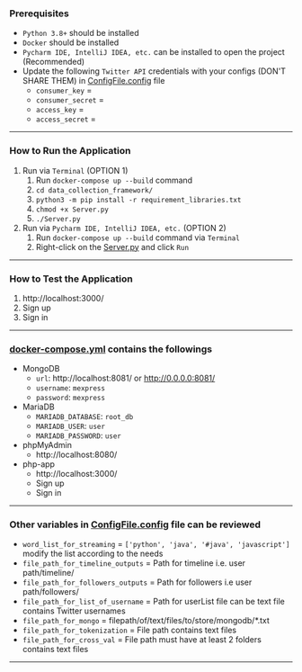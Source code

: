 ### Prerequisites

- `Python 3.8+` should be installed
- `Docker` should be installed
- `Pycharm IDE, IntelliJ IDEA, etc.` can be installed to open the project (Recommended)
- Update the following `Twitter API` credentials with your configs (DON'T SHARE THEM)
  in [ConfigFile.config](data_collection_framework/config/ConfigFile.config) file
    * `consumer_key` =
    * `consumer_secret` =
    * `access_key` =
    * `access_secret` =

---

### How to Run the Application

1. Run via `Terminal` (OPTION 1)
    1. Run `docker-compose up --build` command
    2. `cd data_collection_framework/`
    3. `python3 -m pip install -r requirement_libraries.txt`
    4. `chmod +x Server.py`
    5. `./Server.py`
2. Run via `Pycharm IDE, IntelliJ IDEA, etc.` (OPTION 2)
    1. Run `docker-compose up --build` command via `Terminal`
    2. Right-click on the [Server.py](data_collection_framework/Server.py) and click `Run`

---

### How to Test the Application

1. http://localhost:3000/
2. Sign up
3. Sign in

---

### [docker-compose.yml](docker-compose.yml) contains the followings

- MongoDB
    - `url`: http://localhost:8081/ or http://0.0.0.0:8081/
    - `username`: `mexpress`
    - `password`: `mexpress`
- MariaDB
    - `MARIADB_DATABASE`: `root_db`
    - `MARIADB_USER`: `user`
    - `MARIADB_PASSWORD`: `user`
- phpMyAdmin
    - http://localhost:8080/
- php-app
    - http://localhost:3000/
    - Sign up
    - Sign in

---

### Other variables in [ConfigFile.config](data_collection_framework/config/ConfigFile.config) file can be reviewed

- `word_list_for_streaming` = `['python', 'java', '#java', 'javascript']` modify the list according to the needs
- `file_path_for_timeline_outputs` = Path for timeline i.e. user path/timeline/
- `file_path_for_followers_outputs` = Path for followers i.e user path/followers/
- `file_path_for_list_of_username` = Path for userList file can be text file contains Twitter usernames
- `file_path_for_mongo` = filepath/of/text/files/to/store/mongodb/*.txt
- `file_path_for_tokenization` = File path contains text files
- `file_path_for_cross_val` = File path must have at least 2 folders contains text files

---

